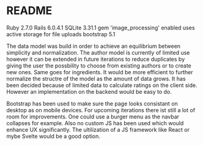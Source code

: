 # README

Ruby 2.7.0
Rails 6.0.4.1
SQLite 3.31.1 
gem 'image_processing' enabled
uses active storage for file uploads
bootstrap 5.1

The data model was build in order to achieve an equilibrium between simplicity and normalization. The author model is currently of limited use however it can be extended in future iterations to reduce duplicates by giving the user the possbility to choose from existing authors or to create new ones. Same goes for ingredients. It would be more efficient to further normalize the structre of the model as the amount of data grows. It has been decided because of limited data to calculate ratings on the client side. However an implementation on the backend would be easy to do. 

Bootstrap has been used to make sure the page looks consistant on desktop as on mobile devices. For upcoming iterations there ist still a lot of room for improvements. One could use a burger menu as the navbar collapses for example. Also no custom JS has been used which would enhance UX significantly. The ultilization of a JS framework like React or mybe Svelte would be a good option.

